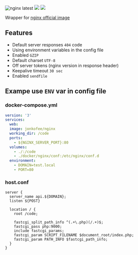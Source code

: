 ![nginx latest](https://img.shields.io/badge/nginx-latest-brightgreen.svg)
[![](https://img.shields.io/docker/stars/jonkofee/nginx.svg)](https://hub.docker.com/r/jonkofee/nginx 'DockerHub')
[![](https://img.shields.io/docker/pulls/jonkofee/nginx.svg)](https://hub.docker.com/r/jwilder/jonkofee/nginx 'DockerHub')

Wrapper for [nginx official image](https://hub.docker.com/_/nginx "Alpine")

## Features
* Default server responses `404` code
* Using environment variables in the config file
* Enabled `GZIP`
* Default charset `UTF-8`
* Off server tokens (nginx version in response header)
* Keepalive timeout `30 sec`
* Enabled `sendfile`


## Exampe use `ENV` var in config file
### docker-compose.yml
```yaml
version: '3'
services:
  web:
  image: jonkofee/nginx
  working_dir: /code
  ports:
    - ${NGINX_SERVER_PORT}:80
  volumes:
    - ./:/code
    - ./docker/nginx/conf:/etc/nginx/conf.d
  environment:
    - DOMAIN=test.local
    - PORT=80 
```
### host.conf
```Nginx
server {
  server_name api.${DOMAIN};
  listen ${POST}

  location / {
    root /code;

    fastcgi_split_path_info ^(.+\.php)(/.+)$;
    fastcgi_pass php:9000;
    include fastcgi_params;
    fastcgi_param SCRIPT_FILENAME $document_root/index.php;
    fastcgi_param PATH_INFO $fastcgi_path_info;
  }
}
```
